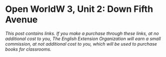 
# Open WorldW 3, Unit 2: Down Fifth Avenue
*This post contains links. If you make a purchase through these links, at no additional cost to you, The English Extension Organization will earn a small commission, at not additional cost to you, which will be used to purchase books for classrooms.*

<!--stackedit_data:
eyJoaXN0b3J5IjpbLTEwNTc3ODQ1NzUsMjAxMjI2MTcxNl19
-->